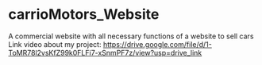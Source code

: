 # carrioMotors_Website
A commercial website with all necessary functions of a website to sell cars
Link video about my project: https://drive.google.com/file/d/1-ToMR78l2vsKfZ99k0FLFi7-xSnmPF7z/view?usp=drive_link
